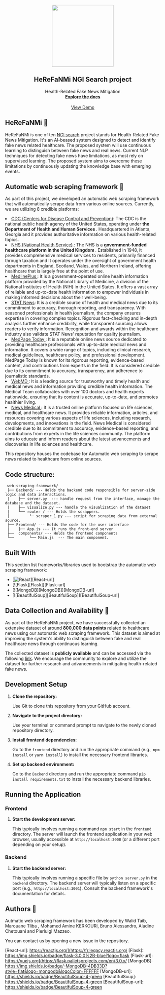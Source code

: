 <p align="center">
  <img src="https://github.com/Walid-Taib/web-scraping-framework/blob/main/NGISearch_Sticler.png" widh="200" height="200" />
</p>
<h2 align="center">HeReFaNMi NGI Search project</h2>
<p align="center">
    Health-Related Fake News Mitigation
    <br />
    <a href="https://github.com/Walid-Taib/web-scraping-framework/blob/main/documentation.pdf"><strong>Explore the docs </strong></a>
    <br />
    <br />
    <a href="http://localhost:3000/">View Demo</a>

 
</p>


## HeReFaNMi 🚀
HeReFaNMi  is one of ten <a href="https://www.zdnet.fr/blogs/l-esprit-libre/ngi-search-la-commission-europeenne-finance-dix-logiciels-open-source-de-recherche-39960000.htm"> NGI search</a> project stands for Health-Related Fake News Mitigation. It's an AI-beased system designed to detect and identify fake news related healthcare.
The proposed system will use continuous learning to distinguish between fake news and real news. Current NLP techniques for detecting fake news have limitations, as most rely on supervised learning. The proposed system aims to overcome these limitations by continuously updating the knowledge base with emerging events.

## Automatic web scraping framework 🚀
<p>As part of this project, we developed an automatic web scraping framework that will automatically scrape data from various online sources. Currently, we are utilizing 8 credible platforms:
  <li><a href="https://www.cdc.gov/">  CDC (Centers for Disease Control and Prevention)</a>:  The CDC is the national public
health agency of the United States, operating under <B> the Department of Health and Human
Services </B>. Headquartered in Atlanta, Georgia and it provides authoritative information on various
health-related topics.
</li>
<li><a href="https://www.nhs.uk/">NHS (National Health Service) </a>: The NHS is a <B> government-funded healthcare platform in the United Kingdom </B>. Established in 1948, it provides comprehensive medical services to residents, primarily financed through taxation and It operates under the oversight of government health departments in England, Scotland, Wales, and Northern Ireland, offering healthcare that is largely free at the point of use.</li>

  <li>
   <a href="https://medlineplus.gov/"> MedlinePlus </a>: It is a government-operated online health information platform provided by the National Library of Medicine, a division of the National Institutes of Health (NIH) in the United States. It offers a vast array of reliable and up-to-date health information to empower individuals in making informed decisions about their well-being.
  </li>

  <li><a href="https://www.statnews.com/ ">STAT News</a>: It is a credible source of health and medical news due to its commitment to accuracy, thorough reporting, and transparency. With seasoned professionals in health journalism, the company ensures expertise in covering complex topics. Rigorous fact-checking and in-depth analysis further enhance credibility, while transparent sourcing allows readers to verify information. Recognition and awards within the healthcare industry also validate STAT News' reputation for quality journalism.</li>

  <li><a href="https://www.medpagetoday.com/">MedPage Today </a>: It is a reputable online news source dedicated to providing healthcare professionals with up-to-date medical news and information. It covers a wide range of topics, including clinical research, medical guidelines, healthcare policy, and professional development. MedPage Today is known for its rigorous reporting, evidence-based content, and contributions from experts in the field. It is considered credible due to its commitment to accuracy, transparency, and adherence to journalistic standards.</li>

  <li><a href="https://www.webmd.com/">WebMD </a>: It is a leading source for trustworthy and timely health and medical news and information providing credible health information. The Medical Team collaborates with over 100 doctors and health experts nationwide, ensuring that its content is accurate, up-to-date, and promotes healthier living.</li>
  <li ><a href="https://www.news-medical.net/">News Medical </a> : It is a trusted online platform focused on life sciences, medical, and healthcare news. It provides reliable information, articles, and resources covering various aspects of life sciences, including research, developments, and innovations in the field. News Medical is considered credible due to its commitment to accuracy, evidence-based reporting, and contributions from experts in the life sciences community. The platform aims to educate and inform readers about the latest advancements and discoveries in life sciences and healthcare.</li>
</p>

This repository houses the codebase for Automatic web scraping to scrape news related to healthcare from online sources.

## Code structure:



```
 web-scraping-framework/
 ├── Backend/ --- Holds the backend code responsible for server-side logic and data interactions.
 |    ├── server.py  --- handle request from the interface, manage the database and the dataset.
 |    ├── visualize.py --- handle the visualization of the dataset
 |    └── router / --- Holds the scrappers.
 |         └─ scraper_1.py --- script for scraping data from external source.        
 ├── Frontend/ --- Holds the code for the user interface
 |    ├── App.js --- It runs the front-end server  
 ├──  components/ --- Holds the frontend components
 └──       └── Main.js  --- The main component.
```


## Built With

This section  list frameworks/libraries used to bootstrap the automatic web scraping framework:

* [![React][React.js]][React-url]
* [![Flask][Flask]][Flask-url]
* [![MongoDB][MongoDB]][MongoDB-url]
* [![BeautifulSoup][BeautifulSoup]][BeautifulSoup-url]

## Data Collection and Availability 🚀

As part of the HeReFaNMi project, we have successfully collected an extensive dataset of around **800,000 data points** related to healthcare news using our automatic web scraping framework. This dataset is aimed at improving the system's ability to distinguish between fake and real healthcare news through continuous learning.

The collected dataset is **publicly available** and can be accessed via the following [link](https://github.com/Walid-Taib/web-scraping-framework/blob/main/dataset.pdf). We encourage the community to explore and utilize the dataset for further research and advancements in mitigating health-related fake news.




## Development Setup

1. **Clone the repository:**

   Use Git to clone this repository from your GitHub account.

2. **Navigate to the project directory:**

   Use your terminal or command prompt to navigate to the newly cloned repository directory.

3. **Install frontend dependencies:**

   Go to the `frontend` directory and run the appropriate command (e.g., `npm install` or `yarn install`) to install the necessary frontend libraries.

4. **Set up backend environment:**

   Go to the `Backend` directory and run the appropriate command `pip install requirements.txt` to install the necessary backend libraries.

## Running the Application

### Frontend

1. **Start the development server:**

   This typically involves running a command `npm start` in the `frontend` directory. The server will launch the frontend application in your web browser, usually accessible at `http://localhost:3000` (or a different port depending on your setup).

### Backend

1. **Start the backend server:**

   This typically involves running a specific file by `python server.py` in the `backend` directory. The backend server will typically listen on a specific port (e.g., `http://localhost:3001`). Consult the  backend framework's documentation for details.

## Authors 🚀
Autmatic web scraping framework has been developed by Walid Taib, Marouane Tliba , Mohamed Amine KERKOURI, Bruno Alessandro, Aladine Chetouani and Pierluigi Mazzeo.

You can contact us by opening a new issue in the repository.



[React.js]: https://shields.io/badge/react-black?logo=react&style=for-the-badge
[React-url]: https://reactjs.org/](https://fr.legacy.reactjs.org/
[Flask]: https://img.shields.io/badge/flask-3.0.0%2B-blue?logo=flask
[Flask-url]: https://vuejs.org](https://flask.palletsprojects.com/en/3.0.x/
[MongoDB]: https://img.shields.io/badge/-MongoDB-4DB33D?style=flat&logo=mongodb&logoColor=FFFFFF
[MongoDB-url]: https://shields.io/badge/BeautifulSoup-4-green
[BeautifulSoup]: https://shields.io/badge/BeautifulSoup-4-green
[BeautifulSoup-url]: https://shields.io/badge/BeautifulSoup-4-green



